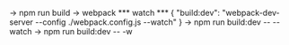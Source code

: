 -> npm run build -> webpack
*** watch ***
{
    "build:dev": "webpack-dev-server --config ./webpack.config.js --watch"
}
-> npm run build:dev -- --watch
-> npm run build:dev -- -w